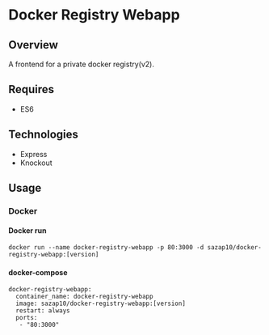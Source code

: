 # Docker Registry Webapp

## Overview
A frontend for a private docker registry(v2).

## Requires
* ES6

## Technologies
* Express
* Knockout

## Usage
### Docker
#### Docker run
```
docker run --name docker-registry-webapp -p 80:3000 -d sazap10/docker-registry-webapp:[version]
```

#### docker-compose
```
docker-registry-webapp:
  container_name: docker-registry-webapp
  image: sazap10/docker-registry-webapp:[version]
  restart: always
  ports:
   - "80:3000"
```

